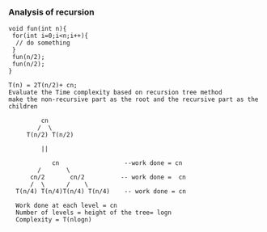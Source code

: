 ### Analysis of recursion

    void fun(int n){
     for(int i=0;i<n;i++){
      // do something
     }
     fun(n/2);
     fun(n/2);
    }

    T(n) = 2T(n/2)+ cn;
    Evaluate the Time complexity based on recursion tree method
    make the non-recursive part as the root and the recursive part as the children
    
             cn
            /  \ 
         T(n/2) T(n/2)
         
             ||
             
                cn                  --work done = cn
            /       \
          cn/2       cn/2          -- work done =  cn
          /  \      /    \
      T(n/4) T(n/4)T(n/4) T(n/4)    -- work done = cn
      
      Work done at each level = cn
      Number of levels = height of the tree= logn
      Complexity = T(nlogn) 